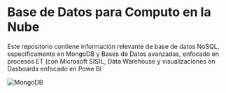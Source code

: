 # Base de Datos para Computo en la Nube

Este repositorio contiene información relevante de base de datos 
NoSQL, especificamente en MongoDB y Bases de Datos avanzadas,
enfocado en procesos ET (con Microsoft SIS)L, Data Warehouse y visualizaciones en 
Dasboards enfocado en Powe BI

![MongoDB](./Img/mongo.png)

